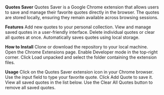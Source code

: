 **Quotes Saver**
Quotes Saver is a Google Chrome extension that allows users to save and manage their favorite quotes directly in the browser. The quotes are stored locally, ensuring they remain available across browsing sessions.

**Features**
Add new quotes to your personal collection.
View and manage saved quotes in a user-friendly interface.
Delete individual quotes or clear all quotes at once.
Automatically saves quotes using local storage.

**How to Install**
Clone or download the repository to your local machine.
Open the Chrome Extensions page.
Enable Developer mode in the top-right corner.
Click Load unpacked and select the folder containing the extension files.

**Usage**
Click on the Quotes Saver extension icon in your Chrome browser.
Use the input field to type your favorite quote.
Click Add Quote to save it.
View all saved quotes in the list below.
Use the Clear All Quotes button to remove all saved quotes.
